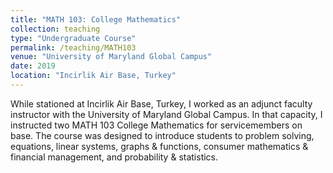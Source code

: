 ```yaml
---
title: "MATH 103: College Mathematics"
collection: teaching
type: "Undergraduate Course"
permalink: /teaching/MATH103
venue: "University of Maryland Global Campus"
date: 2019
location: "Incirlik Air Base, Turkey"
---
```


While stationed at Incirlik Air Base, Turkey, I worked as an adjunct faculty instructor with the University of Maryland Global Campus.  In that capacity, I instructed two MATH 103 College Mathematics for servicemembers on base. The course was designed to introduce students to problem solving, equations, linear systems, graphs & functions, consumer mathematics & financial management, and probability & statistics.
